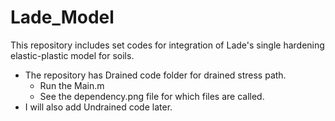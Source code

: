 # Lade_Model
This repository includes set codes for integration of Lade's single hardening elastic-plastic model for soils.

* The repository has Drained code folder for drained stress path.
  * Run the Main.m
  * See the dependency.png file for which files are called.
* I will also add Undrained code later.
